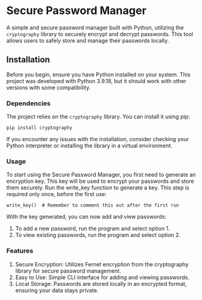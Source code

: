 # Secure Password Manager

A simple and secure password manager built with Python, utilizing the `cryptography` library to securely encrypt and decrypt passwords. This tool allows users to safely store and manage their passwords locally.

## Installation

Before you begin, ensure you have Python installed on your system. This project was developed with Python 3.9.18, but it should work with other versions with some compatibility.

### Dependencies

The project relies on the `cryptography` library. You can install it using pip:

`pip install cryptography`

If you encounter any issues with the installation, consider checking your Python interpreter or installing the library in a virtual environment.

### Usage

To start using the Secure Password Manager, you first need to generate an encryption key. This key will be used to encrypt your passwords and store them securely.
Run the write_key function to generate a key. This step is required only once, before the first use:

`write_key()  # Remember to comment this out after the first run`

With the key generated, you can now add and view passwords:
  1. To add a new password, run the program and select option 1.
  2. To view existing passwords, run the program and select option 2.

### Features
  1. Secure Encryption: Utilizes Fernet encryption from the cryptography library for secure password management.
  2. Easy to Use: Simple CLI interface for adding and viewing passwords.
  3. Local Storage: Passwords are stored locally in an encrypted format, ensuring your data stays private.
